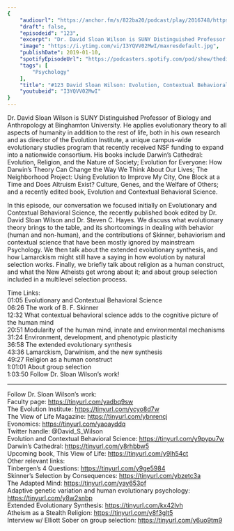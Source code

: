 ```yaml
---
{
	"audiourl": "https://anchor.fm/s/822ba20/podcast/play/2016748/https%3A%2F%2Fd3ctxlq1ktw2nl.cloudfront.net%2Fproduction%2F2019-0-1%2F7778072-44100-2-34b4c1c0f309e.m4a",
	"draft": false,
	"episodeid": "123",
	"excerpt": "Dr. David Sloan Wilson is SUNY Distinguished Professor of Biology and Anthropology at Binghamton University. He applies evolutionary theory to all aspects of humanity in addition to the rest of life, both in his own research and as director of the Evolution Institute, a unique campus-wide evolutionary studies program that recently received NSF funding to expand into a nationwide consortium. His books include Darwin’s Cathedral: Evolution, Religion, and the Nature of Society; Evolution for Everyone: How Darwin’s Theory Can Change the Way We Think About Our Lives; The Neighborhood Project: Using Evolution to Improve My City, One Block at a Time and Does Altruism Exist? Culture, Genes, and the Welfare of Others; and a recently edited book, Evolution and Contextual Behavioral Science.",
	"image": "https://i.ytimg.com/vi/I3YQVV02MwI/maxresdefault.jpg",
	"publishDate": 2019-01-10,
	"spotifyEpisodeUrl": "https://podcasters.spotify.com/pod/show/thedissenter/episodes/123-David-Sloan-Wilson-Evolution--Contextual-Behavioral-Science--Religion--and-Group-Selection-e2s21c",
	"tags": [
		"Psychology"
	],
	"title": "#123 David Sloan Wilson: Evolution, Contextual Behavioral Science, Religion, and Group Selection",
	"youtubeid": "I3YQVV02MwI"
}
---
```

Dr. David Sloan Wilson is SUNY Distinguished Professor of Biology and Anthropology at Binghamton University. He applies evolutionary theory to all aspects of humanity in addition to the rest of life, both in his own research and as director of the Evolution Institute, a unique campus-wide evolutionary studies program that recently received NSF funding to expand into a nationwide consortium. His books include Darwin’s Cathedral: Evolution, Religion, and the Nature of Society; Evolution for Everyone: How Darwin’s Theory Can Change the Way We Think About Our Lives; The Neighborhood Project: Using Evolution to Improve My City, One Block at a Time and Does Altruism Exist? Culture, Genes, and the Welfare of Others; and a recently edited book, Evolution and Contextual Behavioral Science.

In this episode, our conversation we focused initially on Evolutionary and Contextual Behavioral Science, the recently published book edited by Dr. David Sloan Wilson and Dr. Steven C. Hayes. We discuss what evolutionary theory brings to the table, and its shortcomings in dealing with behavior (human and non-human), and the contributions of Skinner, behaviorism and contextual science that have been mostly ignored by mainstream Psychology. We then talk about the extended evolutionary synthesis, and how Lamarckism might still have a saying in how evolution by natural selection works. Finally, we briefly talk about religion as a human construct, and what the New Atheists get wrong about it; and about group selection included in a multilevel selection process.

Time Links:  
<time>01:05</time> Evolutionary and Contextual Behavioral Science  
<time>06:26</time> The work of B. F. Skinner                            
<time>12:32</time> What contextual behavioral science adds to the cognitive picture of the human mind              
<time>20:51</time> Modularity of the human mind, innate and environmental mechanisms            
<time>31:24</time> Environment, development, and phenotypic plasticity     
<time>36:58</time> The extended evolutionary synthesis        
<time>43:36</time> Lamarckism, Darwinism, and the new synthesis         
<time>49:27</time> Religion as a human construct      
<time>1:01:01</time> About group selection  
<time>1:03:50</time> Follow Dr. Sloan Wilson’s work!

---

Follow Dr. Sloan Wilson’s work:  
Faculty page: https://tinyurl.com/yadbq9sw  
The Evolution Institute: https://tinyurl.com/ycyo8d7w  
The View of Life Magazine: https://tinyurl.com/ybnrencj  
Evonomics: https://tinyurl.com/yaoayddq  
Twitter handle: @David_S_Wilson  
Evolution and Contextual Behavioral Science: https://tinyurl.com/y9pypu7w  
Darwin’s Cathedral: https://tinyurl.com/y8rhbbw5  
Upcoming book, This View of Life: https://tinyurl.com/y9lh54ct  
Other relevant links:  
Tinbergen’s 4 Questions: https://tinyurl.com/y9ge5984  
Skinner’s Selection by Consequences: https://tinyurl.com/ybzetc3a  
The Adapted Mind: https://tinyurl.com/yay653pf  
Adaptive genetic variation and human evolutionary psychology: https://tinyurl.com/y8w2snbp  
Extended Evolutionary Synthesis: https://tinyurl.com/kx42lvh  
Atheism as a Stealth Religion: https://tinyurl.com/y8f3glt5  
Interview w/ Elliott Sober on group selection: https://tinyurl.com/y6uo9tm9

